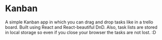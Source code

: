 # Kanban
A simple Kanban app in which you can drag and drop tasks like in a trello board. Built using React and React-beautiful DnD. Also, task lists are stored in local storage so even if you close your browser the tasks are not lost. :D
